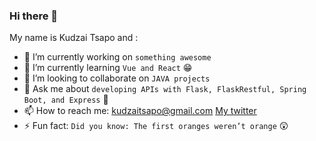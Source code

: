 ### Hi there 👋


My name is Kudzai Tsapo and :

- 🔭 I’m currently working on `something awesome`
- 🌱 I’m currently learning `Vue and React` :grin:
- 👯 I’m looking to collaborate on `JAVA projects`
- 💬 Ask me about `developing APIs with Flask, FlaskRestful, Spring Boot, and Express` :thinking: 
- 📫 How to reach me: kudzaitsapo@gmail.com [My twitter](https://twitter.com/kudzaitsapo)
- ⚡ Fun fact: `Did you know: The first oranges weren’t orange` :astonished:
